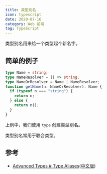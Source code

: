```yaml
---
title: 类型别名
icon: typescript
date: 2020-07-16
category: Web 前端
tag: TypeScript
---
```


类型别名用来给一个类型起个新名字。

<!-- more -->

## 简单的例子

```ts
type Name = string;
type NameResolver = () => string;
type NameOrResolver = Name | NameResolver;
function getName(n: NameOrResolver): Name {
  if (typeof n === "string") {
    return n;
  } else {
    return n();
  }
}
```

上例中，我们使用 `type` 创建类型别名。

类型别名常用于联合类型。

## 参考

- [Advanced Types # Type Aliases](http://www.typescriptlang.org/docs/handbook/advanced-types.html#type-aliases)([中文版](https://zhongsp.gitbooks.io/typescript-handbook/content/doc/handbook/Advanced%20Types.html#类型别名))
